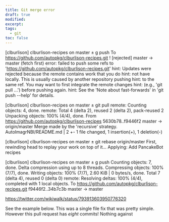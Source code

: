 ```yaml
---
title: Git merge error
draft: true
modified:
excerpt:
tags:
  - git
toc: false
---
```


[clburlison] clburlison-recipes on master ± g push
To https://github.com/autopkg/clburlison-recipes.git
 ! [rejected]        master -> master (fetch first)
error: failed to push some refs to 'https://github.com/autopkg/clburlison-recipes.git'
hint: Updates were rejected because the remote contains work that you do
hint: not have locally. This is usually caused by another repository pushing
hint: to the same ref. You may want to first integrate the remote changes
hint: (e.g., 'git pull ...') before pushing again.
hint: See the 'Note about fast-forwards' in 'git push --help' for details.


[clburlison] clburlison-recipes on master ± git pull
remote: Counting objects: 4, done.
remote: Total 4 (delta 2), reused 2 (delta 2), pack-reused 2
Unpacking objects: 100% (4/4), done.
From https://github.com/autopkg/clburlison-recipes
   5630b78..f9446f2  master     -> origin/master
Merge made by the 'recursive' strategy.
 AutoImagrNBI/README.md | 2 +-
 1 file changed, 1 insertion(+), 1 deletion(-)

[clburlison] clburlison-recipes on master ± git rebase origin/master
First, rewinding head to replay your work on top of it...
Applying: Add PancakeBot recipes

[clburlison] clburlison-recipes on master ± g push
Counting objects: 7, done.
Delta compression using up to 8 threads.
Compressing objects: 100% (7/7), done.
Writing objects: 100% (7/7), 2.60 KiB | 0 bytes/s, done.
Total 7 (delta 4), reused 0 (delta 0)
remote: Resolving deltas: 100% (4/4), completed with 1 local objects.
To https://github.com/autopkg/clburlison-recipes.git
   f9446f2..34b7c3b  master -> master



https://twitter.com/wikiwalk/status/793913603950776320

See the example below. This was a single file fix that was pretty simple. However this pull request has *_eight_* commits! Nothing against
